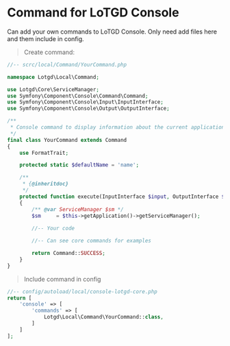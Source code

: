 # Command for LoTGD Console

Can add your own commands to LoTGD Console. Only need add files here and them include in config.

> Create command:
```php
//-- scrc/local/Command/YourCommand.php

namespace Lotgd\Local\Command;

use Lotgd\Core\ServiceManager;
use Symfony\Component\Console\Command\Command;
use Symfony\Component\Console\Input\InputInterface;
use Symfony\Component\Console\Output\OutputInterface;

/**
 * Console command to display information about the current application.
 */
final class YourCommand extends Command
{
    use FormatTrait;

    protected static $defaultName = 'name';

    /**
     * {@inheritdoc}
     */
    protected function execute(InputInterface $input, OutputInterface $output): int
    {
        /** @var ServiceManager $sm */
        $sm     = $this->getApplication()->getServiceManager();
        
        //-- Your code

        //-- Can see core commands for examples

        return Command::SUCCESS;
    }
}

```

> Include command in config
```php
//-- config/autoload/local/console-lotgd-core.php
return [
    'console' => [
        'commands' => [
            Lotgd\Local\Command\YourCommand::class,
        ]
    ]
];
```
